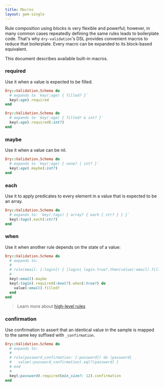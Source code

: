 ```yaml
---
title: Macros
layout: gem-single
---
```


Rule composition using blocks is very flexible and powerful; however, in many common cases repeatedly defining the same rules leads to boilerplate code. That's why `dry-validation`'s DSL provides convenient macros to reduce that boilerplate. Every macro can be expanded to its block-based equivalent.

This document describes available built-in macros.

### required

Use it when a value is expected to be filled.

``` ruby
Dry::Validation.Schema do
  # expands to `key(:age) { filled? }`
  key(:age).required
end
```

``` ruby
Dry::Validation.Schema do
  # expands to `key(:age) { filled? & int? }`
  key(:age).required(:int?)
end
```

### maybe

Use it when a value can be nil.

``` ruby
Dry::Validation.Schema do
  # expands to `key(:age) { none? | int? }`
  key(:age).maybe(:int?)
end
```

### each

Use it to apply predicates to every element in a value that is expected to be an array.

``` ruby
Dry::Validation.Schema do
  # expands to: `key(:tags) { array? { each { str? } } }`
  key(:tags).each(:str?)
end
```

### when

Use it when another rule depends on the state of a value:

``` ruby
Dry::Validation.Schema do
  # expands to:
  #
  # rule(email: [:login]) { |login| login.true?.then(value(:email).filled?) }
  #
  key(:email).maybe
  key(:login).required(:bool?).when(:true?) do
    value(:email).filled?
  end
end
```

> Learn more about [high-level rules](/gems/dry-validation/high-level-rules)

### confirmation

Use confirmation to assert that an identical value in the sample is mapped to the same key suffixed with `_confirmation`.

``` ruby
Dry::Validation.Schema do
  # expands to:
  #
  # rule(password_confirmation: [:password]) do |password|
  #   value(:password_confirmation).eql?(password) }
  # end
  #
  key(:password).required(min_size?: 12).confirmation
end
```
